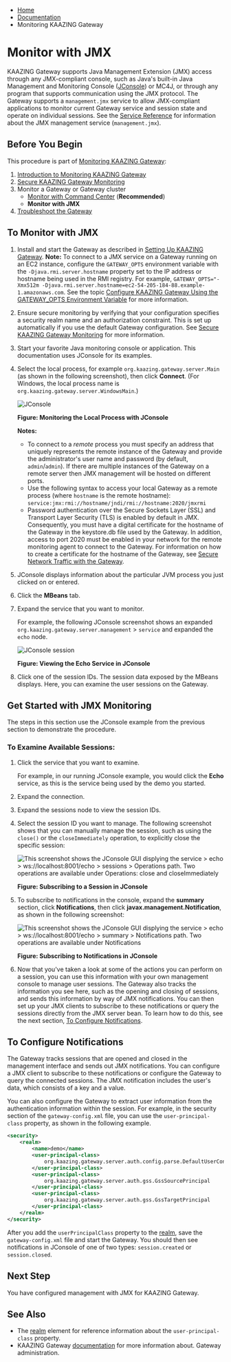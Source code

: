 -   [Home](../../index.md)
-   [Documentation](../index.md)
-   Monitoring KAAZING Gateway

Monitor with JMX
===============================================================

KAAZING Gateway supports Java Management Extension (JMX) access through any JMX-compliant console, such as Java's built-in Java Management and Monitoring Console ([JConsole](http://docs.oracle.com/javase/7/docs/technotes/guides/management/jconsole.html "Using JConsole - Java SE Monitoring and Management Guide")) or MC4J, or through any program that supports communication using the JMX protocol. The Gateway supports a `management.jmx` service to allow JMX-compliant applications to monitor current Gateway service and session state and operate on individual sessions. See the [Service Reference](../admin-reference/r_conf_service.md#service) for information about the JMX management service (`management.jmx`).

Before You Begin
----------------

This procedure is part of [Monitoring KAAZING Gateway](o_admin_monitor.md):

1. [Introduction to Monitoring KAAZING Gateway](o_admin_monitor.md#intromonitor)
2. [Secure KAAZING Gateway Monitoring](p_mgt_config_secure_mgmt.md)
3. Monitor a Gateway or Gateway cluster
    -   [Monitor with Command Center](p_monitor_cc.md) (**Recommended**)
    -   **Monitor with JMX**
4. [Troubleshoot the Gateway](../troubleshooting/o_ts.md)

To Monitor with JMX
-------------------

1.  Install and start the Gateway as described in [Setting Up KAAZING Gateway](../about/setup-guide.md). **Note:** To connect to a JMX service on a Gateway running on an EC2 instance, configure the `GATEWAY_OPTS` environment variable with the `-Djava.rmi.server.hostname` property set to the IP address or hostname being used in the RMI registry. For example, `GATEWAY_OPTS="-Xmx512m -Djava.rmi.server.hostname=ec2-54-205-184-88.example-1.amazonaws.com`. See the topic [Configure KAAZING Gateway Using the GATEWAY\_OPTS Environment Variable](../admin-reference/p_conf_gw_opts.md) for more information.
2.  Ensure secure monitoring by verifying that your configuration specifies a security realm name and an authorization constraint. This is set up automatically if you use the default Gateway configuration. See [Secure KAAZING Gateway Monitoring](p_mgt_config_secure_mgmt.md) for more information.
3.  Start your favorite Java monitoring console or application. This documentation uses JConsole for its examples.
4.  Select the local process, for example `org.kaazing.gateway.server.Main` (as shown in the following screenshot), then click **Connect**. (For Windows, the local process name is `org.kaazing.gateway.server.WindowsMain`.)

    ![JConsole](../images/jconsole-mgt-bean.png)

    **Figure: Monitoring the Local Process with JConsole**

    **Notes:** 

    -   To connect to a *remote* process you must specify an address that uniquely represents the remote instance of the Gateway and provide the administrator's user name and password (by default, `admin`/`admin`). If there are multiple instances of the Gateway on a remote server then JMX management will be hosted on different ports.
    -   Use the following syntax to access your local Gateway as a remote process (where `hostname` is the remote hostname): `service:jmx:rmi://hostname/jndi/rmi://hostname:2020/jmxrmi`
    -   Password authentication over the Secure Sockets Layer (SSL) and Transport Layer Security (TLS) is enabled by default in JMX. Consequently, you must have a digital certificate for the hostname of the Gateway in the keystore.db file used by the Gateway. In addition, access to port 2020 must be enabled in your network for the remote monitoring agent to connect to the Gateway. For information on how to create a certificate for the hostname of the Gateway, see [Secure Network Traffic with the Gateway](../security/o_tls.md).

5.  JConsole displays information about the particular JVM process you just clicked on or entered.
6.  Click the **MBeans** tab.
7.  Expand the service that you want to monitor.

    For example, the following JConsole screenshot shows an expanded `org.kaazing.gateway.server.management` \> `service` and expanded the `echo` node.

    ![JConsole session](../images/jconsole-session.png)

    **Figure: Viewing the Echo Service in JConsole**

8.  Click one of the session IDs. The session data exposed by the MBeans displays. Here, you can examine the user sessions on the Gateway.

Get Started with JMX Monitoring
--------------------------------------------------------------

The steps in this section use the JConsole example from the previous section to demonstrate the procedure.

### To Examine Available Sessions:

1.  Click the service that you want to examine.

    For example, in our running JConsole example, you would click the **Echo** service, as this is the service being used by the demo you started.

2.  Expand the connection.
3.  Expand the sessions node to view the session IDs.
4.  Select the session ID you want to manage. The following screenshot shows that you can manually manage the session, such as using the `close()` or the `closeImmediately` operation, to explicitly close the specific session:

    ![This screenshot shows the JConsole GUI displying the service \> echo \> ws://localhost:8001/echo \> sessions \> Operations path. Two operations are available under Operations: close and closeImmediately](../images/jconsole-session-id.png)

    **Figure: Subscribing to a Session in JConsole**

5.  To subscribe to notifications in the console, expand the **summary** section, click **Notifications**, then click **javax.management.Notification**, as shown in the following screenshot:

    ![This screenshot shows the JConsole GUI displying the service \> echo \> ws://localhost:8001/echo \> summary \> Notifications path. Two operations are available under Notifications](../images/jconsole-session-subscribe.png)

    **Figure: Subscribing to Notifications in JConsole**

6.  Now that you've taken a look at some of the actions you can perform on a session, you can use this information with your own management console to manage user sessions. The Gateway also tracks the information you see here, such as the opening and closing of sessions, and sends this information by way of JMX notifications. You can then set up your JMX clients to subscribe to these notifications or query the sessions directly from the JMX server bean. To learn how to do this, see the next section, [To Configure Notifications](#managing_sessions_notif).

To Configure Notifications
------------------------------------------------------------------------

The Gateway tracks sessions that are opened and closed in the management interface and sends out JMX notifications. You can configure a JMX client to subscribe to these notifications or configure the Gateway to query the connected sessions. The JMX notification includes the user's data, which consists of a key and a value.

You can also configure the Gateway to extract user information from the authentication information within the session. For example, in the security section of the `gateway-config.xml` file, you can use the `user-principal-class` property, as shown in the following example.

``` xml
<security>
    <realm>
        <name>demo</name>
        <user-principal-class>
            org.kaazing.gateway.server.auth.config.parse.DefaultUserConfig
        </user-principal-class>
        <user-principal-class>
            org.kaazing.gateway.server.auth.gss.GssSourcePrincipal
        </user-principal-class>
        <user-principal-class>
            org.kaazing.gateway.server.auth.gss.GssTargetPrincipal
        </user-principal-class>
    </realm>
</security>
```

After you add the `userPrincipalClass` property to the [realm](../admin-reference/r_conf_security.md#realm), save the `gateway-config.xml` file and start the Gateway. You should then see notifications in JConsole of one of two types: `session.created` or `session.closed`.

Next Step
---------

You have configured management with JMX for KAAZING Gateway.

See Also
--------

-   The [realm](../admin-reference/r_conf_security.md#realm_element) element for reference information about the `user-principal-class` property.
-   KAAZING Gateway [documentation](../index.md) for more information about. Gateway administration.
